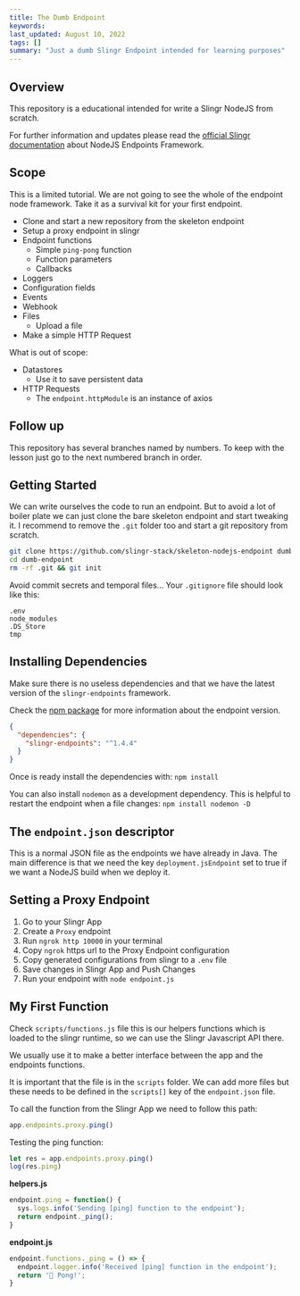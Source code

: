 ```yaml
---
title: The Dumb Endpoint
keywords: 
last_updated: August 10, 2022
tags: []
summary: "Just a dumb Slingr Endpoint intended for learning purposes"
---
```


## Overview

This repository is a educational intended for write a Slingr NodeJS from
scratch.

For further information and updates please read the [official Slingr
documentation](https://platform-docs.slingr.io/extensions_node_sdk.html)
about NodeJS Endpoints Framework.

## Scope

This is a limited tutorial. We are not going to see the whole of the
endpoint node framework. Take it as a survival kit for your first
endpoint.

- Clone and start a new repository from the skeleton endpoint
- Setup a proxy endpoint in slingr
- Endpoint functions
  - Simple `ping-pong` function
  - Function parameters
  - Callbacks
- Loggers
- Configuration fields
- Events
- Webhook
- Files
  - Upload a file
- Make a simple HTTP Request

What is out of scope:

- Datastores
  - Use it to save persistent data
- HTTP Requests
  - The `endpoint.httpModule` is an instance of axios

## Follow up

This repository has several branches named by numbers. To keep with the
lesson just go to the next numbered branch in order.

## Getting Started

We can write ourselves the code to run an endpoint. But to avoid a lot
of boiler plate we can just clone the bare skeleton endpoint and start
tweaking it. I recommend to remove the `.git` folder too and start a git
repository from scratch.

```bash
git clone https://github.com/slingr-stack/skeleton-nodejs-endpoint dumb-endpoint
cd dumb-endpoint
rm -rf .git && git init
```

Avoid commit secrets and temporal files... Your `.gitignore` file should
look like this:

```
.env
node_modules
.DS_Store
tmp
```

## Installing Dependencies

Make sure there is no useless dependencies and that we have the latest
version of the `slingr-endpoints` framework.

Check the [npm package](https://www.npmjs.com/package/slingr-endpoints)
for more information about the endpoint version.

```json
{
  "dependencies": {
    "slingr-endpoints": "^1.4.4"
  }
}
```

Once is ready install the dependencies with: `npm install`

You can also install `nodemon` as a development dependency. This is
helpful to restart the endpoint when a file changes: `npm install
nodemon -D`

## The `endpoint.json` descriptor

This is a normal JSON file as the endpoints we have already in Java. The
main difference is that we need the key `deployment.jsEndpoint` set to
true if we want a NodeJS build when we deploy it.

## Setting a Proxy Endpoint

1. Go to your Slingr App
1. Create a `Proxy` endpoint
1. Run `ngrok http 10000` in your terminal
1. Copy `ngrok` https url to the Proxy Endpoint configuration
1. Copy generated configurations from slingr to a `.env` file
1. Save changes in Slingr App and Push Changes
1. Run your endpoint with `node endpoint.js`

## My First Function

Check `scripts/functions.js` file this is our helpers functions which is
loaded to the slingr runtime, so we can use the Slingr Javascript API
there.

We usually use it to make a better interface between the app and the
endpoints functions.

It is important that the file is in the `scripts` folder. We can add
more files but these needs to be defined in the `scripts[]` key of the
`endpoint.json` file.

To call the function from the Slingr App we need to follow this path:

```js
app.endpoints.proxy.ping()
```

Testing the ping function:

```js
let res = app.endpoints.proxy.ping()
log(res.ping)
```

**helpers.js**

```js
endpoint.ping = function() {
  sys.logs.info('Sending [ping] function to the endpoint');
  return endpoint._ping();
}
```

**endpoint.js**

```js
endpoint.functions._ping = () => {
  endpoint.logger.info('Received [ping] function in the endpoint');
  return '🏓 Pong!';
}
```
